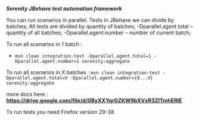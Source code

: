 ***Serenity JBehave test automation framework***

You can run scenarios in parallel.
Tests in JBehave we can divide by batches;
All tests are divided by quantity of batches; 
-Dparallel.agent.total –  quantity of all batches;
-Dparallel.agent.number – number of current batch;

To run all scenarios in 1 batch :
 - `mvn clean integration-test -Dparallel.agent.total=1 -Dparallel.agent.number=1 serenity:aggregate`
 
 To run all scenarios in X batches :
  `mvn clean integration-test -Dparallel.agent.total=X -Dparallel.agent.number={0...X} serenity:aggregate`
  
  more docs here : 
  **https://drive.google.com/file/d/0ByXXYqrGZKW9bXVxR3ZITmhERlE**
  
  To run tests you need Firefox version 29-38
